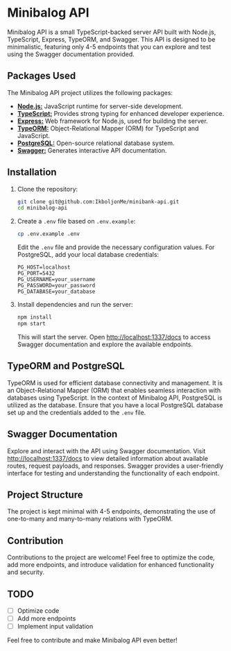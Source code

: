 
# Minibalog API

Minibalog API is a small TypeScript-backed server API built with Node.js, TypeScript, Express, TypeORM, and Swagger. This API is designed to be minimalistic, featuring only 4-5 endpoints that you can explore and test using the Swagger documentation provided.
## Packages Used

The Minibalog API project utilizes the following packages:

- [**Node.js:**](https://nodejs.org/) JavaScript runtime for server-side development.
- [**TypeScript:**](https://www.typescriptlang.org/) Provides strong typing for enhanced developer experience.
- [**Express:**](https://expressjs.com/) Web framework for Node.js, used for building the server.
- [**TypeORM:**](https://typeorm.io/) Object-Relational Mapper (ORM) for TypeScript and JavaScript.
- [**PostgreSQL:**](https://www.postgresql.org/) Open-source relational database system.
- [**Swagger:**](https://swagger.io/) Generates interactive API documentation.
## Installation

1. Clone the repository:

    ```bash
    git clone git@github.com:IkboljonMe/minibank-api.git
    cd minibalog-api
    ```


2. Create a `.env` file based on `.env.example`:

    ```bash
    cp .env.example .env
    ```

   Edit the `.env` file and provide the necessary configuration values. For PostgreSQL, add your local database credentials:

    ```env
    PG_HOST=localhost
    PG_PORT=5432
    PG_USERNAME=your_username
    PG_PASSWORD=your_password
    PG_DATABASE=your_database
    ```

3. Install dependencies and run the server:

    ```bash
    npm install
    npm start
    ```

   This will start the server. Open [http://localhost:1337/docs](http://localhost:1337/docs) to access Swagger documentation and explore the available endpoints.

## TypeORM and PostgreSQL

TypeORM is used for efficient database connectivity and management. It is an Object-Relational Mapper (ORM) that enables seamless interaction with databases using TypeScript. In the context of Minibalog API, PostgreSQL is utilized as the database. Ensure that you have a local PostgreSQL database set up and the credentials added to the `.env` file.

## Swagger Documentation

Explore and interact with the API using Swagger documentation. Visit [http://localhost:1337/docs](http://localhost:1337/docs) to view detailed information about available routes, request payloads, and responses. Swagger provides a user-friendly interface for testing and understanding the functionality of each endpoint.

## Project Structure

The project is kept minimal with 4-5 endpoints, demonstrating the use of one-to-many and many-to-many relations with TypeORM.

## Contribution

Contributions to the project are welcome! Feel free to optimize the code, add more endpoints, and introduce validation for enhanced functionality and security.

## TODO

 - [ ] Optimize code
 - [ ] Add more endpoints
 - [ ] Implement input validation

Feel free to contribute and make Minibalog API even better!
